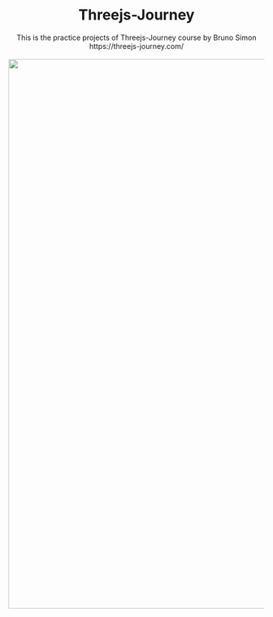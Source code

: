 <h1 align="center">Threejs-Journey</h1>

<p align="center">
This is the practice projects of Threejs-Journey course by Bruno Simon
<br>
https://threejs-journey.com/
<br><br>
<img src="https://media.giphy.com/media/wKnqovL33x9in9ci6X/giphy.gif" height="1080">
</p>
